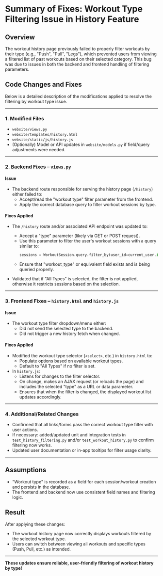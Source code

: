 # Summary of Fixes: Workout Type Filtering Issue in History Feature

## Overview

The workout history page previously failed to properly filter workouts by their type (e.g., "Push", "Pull", "Legs"), which prevented users from viewing a filtered list of past workouts based on their selected category. This bug was due to issues in both the backend and frontend handling of filtering parameters.

## Code Changes and Fixes

Below is a detailed description of the modifications applied to resolve the filtering by workout type issue.

---

### 1. Modified Files

- `website/views.py`
- `website/templates/history.html`
- `website/static/js/history.js`
- (Optionally) Model or API updates in `website/models.py` if field/query adjustments were needed.

---

### 2. Backend Fixes – `views.py`

#### **Issue**
- The backend route responsible for serving the history page (`/history`) either failed to:
  - Accept/read the "workout type" filter parameter from the frontend.
  - Apply the correct database query to filter workout sessions by type.

#### **Fixes Applied**
- The `/history` route and/or associated API endpoint was updated to:
  - Accept a "type" parameter (likely via GET or POST request).
  - Use this parameter to filter the user's workout sessions with a query similar to:
    ```python
    sessions = WorkoutSession.query.filter_by(user_id=current_user.id, workout_type=request.args.get("type")).all()
    ```
  - Ensure that "workout_type" or equivalent field exists and is being queried properly.

- Validated that if "All Types" is selected, the filter is not applied, otherwise it restricts sessions based on the selection.

---

### 3. Frontend Fixes – `history.html` and `history.js`

#### **Issue**
- The workout type filter dropdown/menu either:
  - Did not send the selected type to the backend.
  - Did not trigger a new history fetch when changed.

#### **Fixes Applied**
- Modified the workout type selector (`<select>`, etc.) in `history.html` to:
  - Populate options based on available workout types.
  - Default to "All Types" if no filter is set.
- In `history.js`:
  - Listens for changes to the filter selector.
  - On change, makes an AJAX request (or reloads the page) and includes the selected "type" as a URL or data parameter.
  - Ensures that when the filter is changed, the displayed workout list updates accordingly.

---

### 4. Additional/Related Changes

- Confirmed that all links/forms pass the correct workout type filter with user actions.
- If necessary: added/updated unit and integration tests in `test_history_filtering.py` and/or `test_workout_history.py` to confirm filtering now works.
- Updated user documentation or in-app tooltips for filter usage clarity.

---

## Assumptions

- "Workout type" is recorded as a field for each session/workout creation and persists in the database.
- The frontend and backend now use consistent field names and filtering logic.

## Result

After applying these changes:
- The workout history page now correctly displays workouts filtered by the selected workout type.
- Users can switch between viewing all workouts and specific types (Push, Pull, etc.) as intended.

---

**These updates ensure reliable, user-friendly filtering of workout history by type!**
